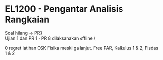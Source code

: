 # EL1200 - Pengantar Analisis Rangkaian
Soal hilang -> PR3 \
Ujian 1 dan PR 1 - PR 8 dilaksanakan offline \

0 regret latihan OSK Fisika meski ga lanjut. Free PAR, Kalkulus 1 & 2, Fisdas 1 & 2
